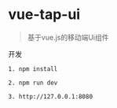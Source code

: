 # vue-tap-ui

> 基于vue.js的移动端Ui组件

开发
```
1. npm install

2. npm run dev

3. http://127.0.0.1:8080
```

